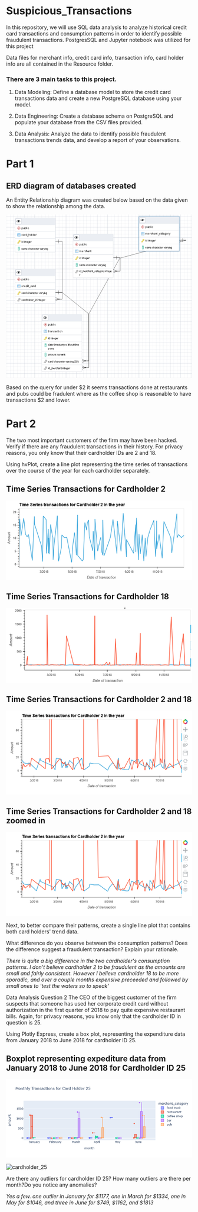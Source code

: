 # Suspicious_Transactions

In this repository, we will use SQL data analysis to analyze historical credit card transactions and consumption patterns in order to identify possible fraudulent transactions.
PostgresSQL and Jupyter notebook was utilized for this project

Data files for merchant info, credit card info, transaction info, card holder info are all contained in the Resource folder.


### There are 3 main tasks to this project.

1) Data Modeling:
Define a database model to store the credit card transactions data and create a new PostgreSQL database using your model.


2) Data Engineering: Create a database schema on PostgreSQL and populate your  database from the CSV files provided.


3) Data Analysis: Analyze the data to identify possible fraudulent transactions trends data, and develop a report of your observations.

# Part 1

## ERD diagram of databases created
An Entity Relationship diagram was created below based on the data given to show the relationship among the data.

![erd](FRAUD_ERD_mod7.png)

Based on the query for under $2 it seems transactions done at restaurants and pubs could be fradulent where as the coffee shop is reasonable to have transactions $2 and lower.

# Part 2

The two most important customers of the firm may have been hacked. Verify if there are any fraudulent transactions in their history. For privacy reasons, you only know that their cardholder IDs are 2 and 18.


Using hvPlot, create a line plot representing the time series of transactions over the course of the year for each cardholder separately.

## Time Series Transactions for Cardholder 2
 
![cardholder2](cardholder2.png)


## Time Series Transactions for Cardholder 18
![cardholder18](Cardholder2and18.png)


## Time Series Transactions for Cardholder 2 and 18 
![card18and2](cardholder2and18_zoomIN.png)

## Time Series Transactions for Cardholder 2 and 18 zoomed in
![](https://github.com/mrlegendre/Module_7_Suspicious_Transactions/blob/main/cardholder2and18_zoomIN.png?raw=true)



Next, to better compare their patterns, create a single line plot that contains both card holders' trend data.


What difference do you observe between the consumption patterns? Does the difference suggest a fraudulent transaction? Explain your rationale.

*There is quite a big difference in the two cardholder's consumption patterns.  I don't believe cardholder 2 to be fraudulent as the amounts are small and fairly consistent.  However I believe cardholder 18 to be more sporadic, and over a couple months expensive preceeded and followed by small ones to 'test the waters so to speak'*


 Data Analysis Question 2
The CEO of the biggest customer of the firm suspects that someone has used her corporate credit card without authorization in the first quarter of 2018 to pay quite expensive restaurant bills. Again, for privacy reasons, you know only that the cardholder ID in question is 25.


Using Plotly Express, create a box plot, representing the expenditure data from January 2018 to June 2018 for cardholder ID 25.

## Boxplot representing expediture data from January 2018 to June 2018 for Cardholder ID 25

![cardholder25](https://github.com/mrlegendre/Module_7_Suspicious_Transactions/blob/main/Monthly_transactions_card_holder25.png?raw=true)

![cardholder_25](\Module_7_Suspicious_Transactions\IMAGES\Monthly_transactions_card_holder25.png)

Are there any outliers for cardholder ID 25? How many outliers are there per month?Do you notice any anomalies? 

*Yes a few.  one outlier in January for $1177, one in March for $1334, one in May for $1046, and three in June for $749, $1162, and $1813*


